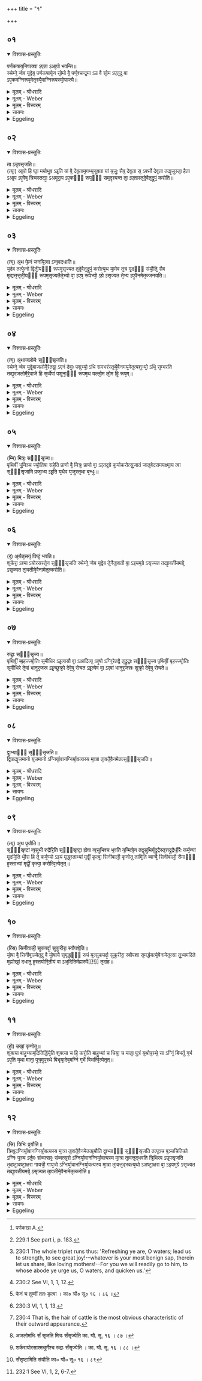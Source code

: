 +++
title = "१"

+++


## ०१


<details open><summary>विश्वास-प्रस्तुतिः</summary>

पर्णकषाय᳘निष्पक्वा ऽएता ऽआ᳘पो भवन्ति॥  
स्थेम्ने᳘ न्वेव य᳘द्वेव᳘ पर्णकषाये᳘ण सो᳘मो वै᳘ पर्ण᳘श्चन्द्र᳘मा ऽउ वै सो᳘म ऽएत᳘दु वा ऽए᳘कमग्निरूप᳘मेत᳘स्यै᳘वाग्निरूपस्यो᳘पाप्त्यै॥
</details>

<details><summary>मूलम् - श्रीधरादि</summary>

पर्णकषाय᳘निष्पक्वा ऽएता ऽआ᳘पो भवन्ति॥  
स्थेम्ने᳘ न्वेव य᳘द्वेव᳘ पर्णकषाये᳘ण सो᳘मो वै᳘ पर्ण᳘श्चन्द्र᳘मा ऽउ वै सो᳘म ऽएत᳘दु वा ऽए᳘कमग्निरूप᳘मेत᳘स्यै᳘वाग्निरूपस्यो᳘पाप्त्यै॥
</details>

<details><summary>मूलम् - Weber</summary>

पर्णकषाय᳘निष्पक्वा [^wbr_1] एता आ᳘पो भवन्ति॥  
स्थेम्नेॗ न्वेव य᳘द्वेव᳘ पर्णकषाये᳘ण सो᳘मो वै᳘ पर्ण᳘श्चन्द्र᳘मा उ वै सो᳘म एत᳘दु वा ए᳘कमग्निरूप᳘मेत᳘स्यैॗवाग्निरूपस्यो᳘पाप्त्यै॥  

[^wbr_1]: पर्णकखा A.
</details>

<details><summary>मूलम् - विस्वरम्</summary>

पर्णकषायनिष्पक्वा एता आपो भवन्ति । स्थेम्ने न्वेव । यद्वेव पर्णकषायेण । सोमो वै पर्णः । चन्द्रमा उ वै सोमः । एतदु वा ऽएकमग्निरूपम् । एतस्यैवाग्निरूपस्योपाप्त्यै ॥ १ ॥ 
</details>

<details><summary>सायणः</summary>

यस्य निःश्वसितं वेदा यो वेदेभ्यो ऽखिलं जगत् । 
निर्ममे तमहं वन्दे विद्यातीर्थमहेश्वरम् ॥ १ ॥ 

अत्र कात्यायनः- "आपो हि ष्ठेति पर्णकषायपक्वमुदकमासिञ्चति पिण्डे"- (का. श्रौ. सू. १६ । ८५) इति । पलाशपर्णक्वथितमुदकं मृत्पिण्डे सिञ्चेत् । तत्र जलानां पर्णक्वथितत्वं विधत्ते- **पर्णकषायनिष्पक्वा एता** इति । 'एताः' मृत्पिण्डे सिच्यमाना आपः 'पर्णकषायनिष्पक्वाः' पलाशपर्णक्वथिता भवेयुः । 'स्थेम्ने' स्थिरत्वायैव; केवलमृदोखादिकरणे विशरणं स्यात् । पर्णकषायेण पाकं प्रशंसति- **यद्वेव पर्णे**ति । सोमस्य पर्णत्वम्, सर्वौषध्यनुप्रवेशात् । सोमो नाम चन्द्रमाः । स हि 'एकम् अग्निरूपम्' । पूर्वं कुमारस्याग्नेरष्टौ रुद्रादिनामान्युक्तानि (श. प. ६ । १ । ३ । ११ । १२) तेषाञ्चाग्न्युदकौषध्यादीनि रूपाण्यप्युक्तानि । तत्र महादेवेति सप्तमनाम्नः चन्द्रमा रूपम्; "चन्द्रमास्तद्रूपमभवत्" (श. प. ६ । १ । ३ । १६ क.) इत्युक्तम् । तादृशस्याग्निरूपस्योपाप्त्यै पर्णकषायपक्वाः कुर्यादित्यर्थः ॥ १ ॥ 
</details>

<details><summary>Eggeling</summary>

1. That water (used for working the clay) has been boiled by means of resin of the palāśa tree (butea frondosa), just for the sake of firmness. And as to why (it is done) by palāśa resin;--the palāśa tree doubtless is Soma [^egg_459], and Soma is the moon, and that (moon) indeed is one of Agni's

[^egg_459]: 229:1 See part i, p. 183.

forms: it is for the obtainment of that form of Agni (that palāśa resin is used).
</details>


## ०२


<details open><summary>विश्वास-प्रस्तुतिः</summary>

ता ऽउ᳘पसृजति॥  
(त्या᳘) आ᳘पो हि ष्ठा᳘ मयोभु᳘व ऽइ᳘ति यां वै᳘ देव᳘तामृ᳘गभ्य᳘नूक्ता यां य᳘जुः᳘ सैव᳘ देव᳘ता स᳘ ऽर्क्सो देव᳘ता तद्य᳘जुस्ता᳘ हैता ऽआ᳘प ऽए᳘वैष᳘ त्रिचस्तद्या᳘ ऽअमूरा᳘प ऽए᳘कᳫँ᳭ रूप᳘ᳫँ᳘ सम᳘दृश्यन्त ता᳘ ऽएतास्त᳘दे᳘वैत᳘द्रूपं᳘ करोति॥
</details>

<details><summary>मूलम् - श्रीधरादि</summary>

ता ऽउ᳘पसृजति॥  
(त्या᳘) आ᳘पो हि ष्ठा᳘ मयोभु᳘व ऽइ᳘ति यां वै᳘ देव᳘तामृ᳘गभ्य᳘नूक्ता यां य᳘जुः᳘ सैव᳘ देव᳘ता स᳘ ऽर्क्सो देव᳘ता तद्य᳘जुस्ता᳘ हैता ऽआ᳘प ऽए᳘वैष᳘ त्रिचस्तद्या᳘ ऽअमूरा᳘प ऽए᳘कᳫँ᳭ रूप᳘ᳫँ᳘ सम᳘दृश्यन्त ता᳘ ऽएतास्त᳘दे᳘वैत᳘द्रूपं᳘ करोति॥
</details>

<details><summary>मूलम् - Weber</summary>

ता उ᳘पसृजति॥  
आ᳘पो हि ष्ठा᳘ मयोभुव इ᳘ति यां वै᳘ देव᳘तामृ᳘गभ्य᳘नूक्ता यां य᳘जुःॗ सैव᳘ देव᳘ता सॗ ऽर्क्सो देव᳘ता तद्य᳘जुस्ता᳘ हैता आ᳘प एॗवैष᳘ त्रिचस्तद्या᳘ अमूरा᳘प ए᳘कं रूप᳘ᳫं᳘ सम᳘दृश्यन्त ता᳘ एतास्त᳘देॗवैत᳘द्रूपं᳘ करोति॥
</details>

<details><summary>मूलम् - विस्वरम्</summary>

ता उपसृजति । **"आपो हि ष्ठा मयोभुवः"**- (वा० सं० ११ । ५०-५२) इति । यां वै देवता ऋगभ्यनूक्ता, यां यजुः, सैव देवता स ऽर्क् सो देवता तद्यजुः, ता हैता आप एवैष त्रिचः । तद् या अमूराप एकं रूपं समदृश्यन्त- ता एताः । तदेवैतद्रूपं करोति ॥ २ ॥ 
</details>

<details><summary>सायणः</summary>

उदकसेचनं समन्त्रं विधत्ते- **ता उपसृजत्यापो हि ष्ठे**ति । अब्देवत्यं तृचं गायत्रम् । तृचस्यायमर्थः- हे 'आपः !' आप्यते सर्वं कार्यं प्राणिनां याभिरित्यापः । आप्नोतेः करणे कर्त्तरि वा क्विप्, तत्सम्बोधनम् । 'मयोभुवः' "मय इति सुखनाम," सुखस्य भावयित्र्यः 'स्थ' । 'हि' यस्मात् ता एवम्भूता यूयं 'नः' अस्मान् 'ऊर्जे' अन्नाद्याय 'दधातन' स्थापयत । "सप्तनप्तनथनाश्च"- (पा. सू. ७ । १ । ४५) इति तस्य तनबादेशः । 'महे' महते 'रणाय' रमणीयाय 'चक्षसे' दर्शनाय, ज्ञानाय धत्तेति ॥ 

**यो व** इति । 'वः' युष्माकं 'यः' 'शिवतमः' अतिशयेन सुखकरः 'रसः', 'तस्य' रसस्य 'नः' अस्मान् 'इह' लोके 'भाजयत' भागिनः कुरुत । 'उशतीः' कामयमानाः 'मातरः इव' यथा मातरः पुत्रस्य हितं कामयन्ते, एवं यूयमिति ॥ 

**तस्मा अरमि**ति । 'वः' युष्मत्सम्बन्धिने 'तस्मै' रसाय 'अरं' शीघ्रम्, 'अलं' पर्याप्तं वा 'गमाम' । "क्रियार्थोपपदस्य"- (पा. सू. २ । ३ । १४) इति चतुर्थी ।  'यस्य' रसस्य 'क्षयाय' अस्मासु निवासार्थं हि स्वयं 'जिन्वथ' प्रीणयथ । “जिविः प्रीणनकर्मा" (धा. पा. भ्वा. प. ५९४) । येन रसेन अस्मान् तर्पयथ, तं गच्छेम । हे 'आपः !' 'नः' अस्मान् 'जनयथ' युष्मदीयभोक्तृत्वेनोत्पादयतेति तृचस्य सङ्गृहीतो ऽर्थः ॥ 

तिस्र ऋचः, तत्प्रतिपाद्यां देवतां च प्रशंसति- **यां वै देवतामि**ति । आपो हि ष्ठेत्यादिका 'ऋक्' 'यां देवताम्' 'अभ्यनूक्ता' अनुवदति, कर्त्तरि क्तप्रत्ययः । 'यां' देवतां 'यजुः' मन्त्रो ऽपि । यया ऋचा, येन यजुषा च, या देवता अन्यगुणाभिधानपुरस्सरं प्रतिपाद्यते, सैव प्रतिपाद्या देवता, सा च प्रतिपादिका ऋक्; यजुर्मन्त्रपदैरप्रतीयमाना देवता नोत्तमेत्यर्थः । अतः प्रतिपाद्यप्रतिपादकयोरभेदोपचारेण 'एताः' आपः 'एव' देवताः, 'एषः' “आपो हि ष्ठा"- इति 'त्रिचः' 'तत्' तस्माद् 'या' 'अमूः' अदःशब्दो विप्रकृष्टप्रदेशवचनः । पूर्वं काण्डादौ अग्निसृष्टेरनन्तरम् अश्वादि पृथिव्यन्तं सृष्टिमुक्त्वा (श. पं. ६ । १ । १ । ११), "सो ऽकामयताभ्यो ऽद्भ्यो ऽधीमां प्रजनयेयम्" इत्युपक्रम्य (श. प. ६ । १ । १ । १२ क.) "तदिदमेकमेव रूपं" (श. प. ६ । १ । १ । १२) कृतवान् भवति । एवमनुसन्धानार्थमुदकफेनमृत्सिकताशर्कराश्मादिसृष्टिरुक्तेति चयनादौ प्रतिपादितम् ॥ २ ॥ 
</details>

<details><summary>Eggeling</summary>

2. He pours it on (the clay), with (Vāj. S. XI, 50-52; R̥k S. X, 9, 1-3), 'Refreshing ye are, O waters [^egg_460]!' To whatever deity a R̥k-verse, and to whatever deity a Yajus formula applies, that R̥k-verse is that very deity, and that Yajus formula is that very deity: hence this triplet (XI, 50-52) is these waters, and they are those very waters which appeared as one form [^egg_461]: that form he now makes it.

[^egg_460]: 230:1 The whole triplet runs thus: 'Refreshing ye are, O waters; lead us to strength, to see great joy!--whatever is your most benign sap, therein let us share, like loving mothers!--For you we will readily go to him, to whose abode ye urge us, O waters, and quicken us.'

[^egg_461]: 230:2 See VI, 1, 1, 12.
</details>


## ०३


<details open><summary>विश्वास-प्रस्तुतिः</summary>

(त्य᳘) अ᳘थ फे᳘नं जनयि᳘त्वा ऽन्व᳘वदधाति॥  
य᳘देव तत्फे᳘नो द्विती᳘यᳫँ᳭ रूपम᳘सृज्यत त᳘दे᳘वैत᳘द्रूपं᳘ करोत्य᳘थ या᳘मेव त᳘त्र मृ᳘दᳫँ᳭ संयौ᳘ति᳘ सैव मृद्यत्त᳘त्तृती᳘यᳫँ᳭ रूपम᳘सृज्यतैते᳘भ्यो वा᳘ ऽएष᳘ रूपेभ्यो᳘ ऽग्रे ऽसृज्यत ते᳘भ्य ऽए᳘वैनमेत᳘ज्जनयति॥
</details>

<details><summary>मूलम् - श्रीधरादि</summary>

(त्य᳘) अ᳘थ फे᳘नं जनयि᳘त्वा ऽन्व᳘वदधाति॥  
य᳘देव तत्फे᳘नो द्विती᳘यᳫँ᳭ रूपम᳘सृज्यत त᳘दे᳘वैत᳘द्रूपं᳘ करोत्य᳘थ या᳘मेव त᳘त्र मृ᳘दᳫँ᳭ संयौ᳘ति᳘ सैव मृद्यत्त᳘त्तृती᳘यᳫँ᳭ रूपम᳘सृज्यतैते᳘भ्यो वा᳘ ऽएष᳘ रूपेभ्यो᳘ ऽग्रे ऽसृज्यत ते᳘भ्य ऽए᳘वैनमेत᳘ज्जनयति॥
</details>

<details><summary>मूलम् - Weber</summary>

अ᳘थ फे᳘नं जनयित्वान्व᳘वदधाति॥  
य᳘देव तत्फे᳘नो द्विती᳘यं रूपम᳘सृज्यत त᳘देॗवैत᳘द्रूपं᳘ करोत्य᳘थ या᳘मेव त᳘त्र मृ᳘दᳫं संयौ᳘तिॗ सैव मृद्यत्त᳘त्तती᳘यं रूपम᳘सृज्यतैते᳘भ्यो वा᳘ एष᳘ रूपेभ्यो᳘ ऽग्रे ऽसृज्यत ते᳘भ्य एॗवैनमेत᳘ज्जनयति॥
</details>

<details><summary>मूलम् - विस्वरम्</summary>

अथ फेनं जनयित्वा ऽन्ववदधाति । यदेव तत् फेनो द्वितीयं रूपमसृज्यत- तदेवैतद्रूपं करोति । अथ यामेव तत्र मृदं संयौति- सैव मृत् । यत्तत् तृतीयं रूपमसृज्यत- एतेभ्यो वा ऽएष रूपेभ्यो ऽग्रे ऽसृज्यत । तेभ्य एवैनमेतज्जनयति ॥ ३ ॥ 
</details>

<details><summary>सायणः</summary>

पिण्डे फेनासेचनं विधत्ते- **अथ फेनं जनयित्वे**ति [^१_१३८] । कषायोदकेषु हस्तचालनेन फेनमुत्पाद्य पिण्डे तूष्णीमासिञ्चेत् । **यदेव तत्फेन** इत्यादेरयमर्थः । पूर्वं "सो ऽकामयताभ्यो ऽद्भ्यो ऽधीमां प्रजनयेयम्"- इत्युपक्रम्य, "तदिदमेकमेव रूपं समदृश्यताप एव"- (श. प. ६ । १ । १ । १२ क.) इति उदकलक्षणं रूपमुक्त्वा "सो ऽकामयत भूय एव स्यादिति ०-० तेपानः फेनमसृजत"- (श. प. ६ । १ । २ । १३ क.) इति द्वितीयं फेनात्मकं रूपं सृष्ट्यात्मकम् । अत्र फेनस्य पिण्डे आसेचनेन पूर्वसृष्टफेनात्मकं द्वितीयं रूपमेव मृद्रूपे ऽग्नौ निहितवान् भवति ॥ 

अथ सिक्ते ऽग्नौ उदकेन मृदः सम्मिश्रणं विधत्ते- **अथ यामेव तत्र मृदमि**ति । तत्र 'यां मृदं' 'संयौति' जलेन सम्मिश्रयति 'सा मृत्' । एतदनन्तरं सृष्टं मृदात्मकं तृतीयं रूपम् । तत्र ह्येवमाम्नातम्- "अथ यो गर्भो ऽन्तरासीत् सो ऽग्निरसृज्यतेति" (श. प. ६ । १ । ११) । "स श्रान्तस्तेपानो मृदं शुष्कापमिति" (श. प. ६ । १ । १ । १३) । **तेभ्यो वा एष** इति । 'एषः' अग्निः 'तेभ्यः' उदकफेनमृदादिभ्यः पूर्वं सृष्टः । अतो जलफेनमृदां सम्मिश्रणेन अबादिरूपेभ्यः पूर्वं सृष्टाग्निमेव उत्पादितवान् भवति ॥ ३ ॥ 

[^१_१३८]: फेनं च तूष्णीं ततः कृत्वा । का० श्रौ० सू० १६ । ८६ ॥ 
</details>

<details><summary>Eggeling</summary>

3. He then produces foam and puts it thereto: the second form which was created (in the shape of) foam [^egg_462], that form he thus makes it. And the clay he now mixes is that very clay which was created as the third form. It was from these forms that he (Agni) was created at the beginning, and from them he now produces him.

[^egg_462]: 230:3 VI, 1, 1, 13.
</details>


## ०४


<details open><summary>विश्वास-प्रस्तुतिः</summary>

(त्य᳘) अ᳘थाजलोमैः स᳘ᳫँ᳘सृजति॥  
स्थेम्ने᳘ न्वेव य᳘द्वे᳘वाजलोमै᳘रेतद्वा᳘ ऽएनं देवाः᳘ पशुभ्यो᳘ ऽधि समभरंस्त᳘थै᳘वैनमय᳘मेत᳘त्पशुभ्यो᳘ ऽधि᳘ स᳘म्भरति तद्य᳘दजलोमै᳘रे᳘वाजे हि स᳘र्व्वेषां पशूना᳘ᳫँ᳘ रूपम᳘थ यल्लो᳘म लो᳘म हि᳘ रूप᳘म्॥
</details>

<details><summary>मूलम् - श्रीधरादि</summary>

(त्य᳘) अ᳘थाजलोमैः स᳘ᳫँ᳘सृजति॥  
स्थेम्ने᳘ न्वेव य᳘द्वे᳘वाजलोमै᳘रेतद्वा᳘ ऽएनं देवाः᳘ पशुभ्यो᳘ ऽधि समभरंस्त᳘थै᳘वैनमय᳘मेत᳘त्पशुभ्यो᳘ ऽधि᳘ स᳘म्भरति तद्य᳘दजलोमै᳘रे᳘वाजे हि स᳘र्व्वेषां पशूना᳘ᳫँ᳘ रूपम᳘थ यल्लो᳘म लो᳘म हि᳘ रूप᳘म्॥
</details>

<details><summary>मूलम् - Weber</summary>

अ᳘थाजलोमैः स᳘ᳫं᳘सृजति॥  
स्थेम्नेॗ न्वेव य᳘द्वेॗवाजलोमै᳘रेतद्वा᳘ एनं देवाः᳘ पशुभ्यो᳘ ऽधि समभरंस्त᳘थैॗवैनमय᳘मेत᳘त्पशुभ्यो᳘ ऽधि स᳘म्भरति तद्य᳘दजलोमै᳘रेॗवाजे हि स᳘र्वेषाम् पशूनां᳘ रूपम᳘थ यल्लो᳘म लो᳘म हि᳘ रूप᳘म्॥
</details>

<details><summary>मूलम् - विस्वरम्</summary>

अथाजलोमैः संसृजति । स्थेम्ने न्वेव । यद्वेवाजलोमैः । एतद्वा ऽएनं देवाः पशुभ्यो ऽधि समभरन् । तथैवैनमयमेतत्पशुभ्यो ऽधि सम्भरति । तद्यदजलोमैरेव । अजे हि सर्वेषां पशूनां रूपम् । अथ यल्लोम । लोम हि रूपम् ॥ ४ ॥ 
</details>

<details><summary>सायणः</summary>

अथ तत्राजलोममिश्रणं विधत्ते- **अथाजलोमैः संसृजती**ति । 'स्थेम्ने' स्थिरत्वाय । अजलोमं प्रशंसति- **यद्वेवाजलोमैरि**ति । यथा पूर्वं 'देवाः' 'एनम्' अष्टरूपात्मना गूढमग्निं पुरुषादिपञ्चपशुभ्यः सकाशात् सम्भृतवन्तः, तथा 'अयं' यष्टा पिण्डे ऽजलोमसंसर्गेण पशुभ्य एव सम्भृतवान् भवति । यद्येवं तर्हि केवलाजलोमसंसर्गेण सर्वेभ्यः पुरुषादिभ्यः अग्नेः सम्पादनमित्याशङ्क्य अजपशौ सर्वं पशुरूपमुपपादयति- **अजे हि सर्वेषामि**ति । तथा पुरस्तात् वायव्यैकपशुप्रस्तावे समाम्नातम्- "यद्वेवैतं पशुमालभत एतस्मिन् ह पशौ सर्वेषां पशूनां रूपम्, यत् तूपरो लप्सुदी तत् पुरुषस्य रूपम्"- (श. प. ६ । २ । १ । १५ कं.) इत्यादिना । प्रकारान्तरेण अजे सर्वपशुरूपमाह- अथ यल्लोमेति । लोमानि सर्वेषु पशुषु सन्ति; लोमलक्षणं रूपं सर्वसाधारणमित्यर्थः ॥ ४ ॥ 
</details>

<details><summary>Eggeling</summary>

4. He then mixes it with the goat's hair, just for the sake of firmness. And as to why with goat's hair,--the gods then collected him (Agni) from out of the cattle, and in like manner does this one now collect him from out of the cattle. And as to why with goat's hair, it is because in the he-goat (is contained) the form of all cattle; and as to its being hair, form is hair [^egg_463].

[^egg_463]: 230:4 That is, the hair of cattle is the most obvious characteristic of their outward appearance.
</details>


## ०५


<details open><summary>विश्वास-प्रस्तुतिः</summary>

(म्मि) मित्रः᳘ सᳫँ᳭सृ᳘ज्य॥  
पृथिवीं भू᳘मिञ्च ज्यो᳘तिषा सहे᳘ति प्राणो वै᳘ मित्रः᳘ प्राणो वा᳘ ऽएतद᳘ग्रे क᳘र्माकरोत्सु᳘जातं जात᳘वेदसमयक्ष्मा᳘य त्वा स᳘ᳫँ᳘सृजामि प्रजा᳘भ्य ऽइ᳘ति य᳘थैव य᳘जुस्त᳘था ब᳘न्धुः॥
</details>

<details><summary>मूलम् - श्रीधरादि</summary>

(म्मि) मित्रः᳘ सᳫँ᳭सृ᳘ज्य॥  
पृथिवीं भू᳘मिञ्च ज्यो᳘तिषा सहे᳘ति प्राणो वै᳘ मित्रः᳘ प्राणो वा᳘ ऽएतद᳘ग्रे क᳘र्माकरोत्सु᳘जातं जात᳘वेदसमयक्ष्मा᳘य त्वा स᳘ᳫँ᳘सृजामि प्रजा᳘भ्य ऽइ᳘ति य᳘थैव य᳘जुस्त᳘था ब᳘न्धुः॥
</details>

<details><summary>मूलम् - Weber</summary>

मित्रः᳘ संसृ᳘ज्य॥  
पृथिवीम् भू᳘मिं च ज्यो᳘तिषा सहे᳘ति प्राणो वै᳘ मित्रः᳘ प्राणो वा᳘ एतद᳘ग्रे क᳘र्माकरोत्सु᳘जातं जात᳘वेदसमयक्ष्मा᳘य त्वा स᳘ᳫं᳘सृजामि प्रजा᳘भ्य इ᳘ति य᳘थैव य᳘जुस्त᳘था ब᳘न्धुः॥
</details>

<details><summary>मूलम् - विस्वरम्</summary>

**"मित्रः संसृज्य पृथिवीं भूमिञ्च ज्योतिषा सह"**- इति । प्राणो वै मित्रः । प्राणो वा ऽएतदग्रे कर्माकरोत् । **"सुजातं जातवेदसमयक्ष्माय त्वा संसृजामि प्रजाभ्यः"**- (वा० सं० ११ । ५३) इति । यथैव यजुस्तथा बन्धुः ॥ ५ ॥ 
</details>

<details><summary>सायणः</summary>

लोमसम्मिश्रणं विधत्ते- **मित्रः संसृज्ये**ति [^१_१३९] । 'मित्रः' प्राणः आदित्यो वा 'पृथिवीं भूमिं च' लोकत्रयस्यापि पृथिवीशब्दवाच्यत्वम् भूमिशब्दवाच्यत्वं च दृश्यते- "तिस्रो भूमीर्धारयन् त्रीरुत द्यून्"- (ऋ. सं. २ । २७ । ८) इति । 'तिस्रः भूमीः' तिस्रः पृथिवीः अत्रैतयोरुभयोर्दर्शनात् चकारशब्देनापि त्रीन् लोकानित्यर्थः सिद्धः । 'ज्योतिषा' तेजसा । अत्र ज्योतिःशब्दो ऽजलोमवचनः । अजस्याग्नेयत्वादजलोमभिः 'सह' 'सुजातं जातवेदसम्' सद्रूपमग्निं 'त्वा' त्वाम् 'प्रजाभ्यः' 'अयक्ष्माय' रोगरूपपापापनुत्तये 'संसृजामि' सम्मिश्रं करोमि, अहमध्वर्युरिति ॥ ५ ॥ 

[^१_१३९]: अजलोमभिः सँ सृजति मित्रः सँसृज्येति का. श्रौ. सू. १६ । ८७ । 
</details>

<details><summary>Eggeling</summary>

5. [Vāj. S. XI, 53] 'Mitra having mixed the earth and ground with light,'--Mitra doubtless

is the breath, and the breath first did this sacred work;--'I mix (fashion) thee, the well-born knower of beings, for health to creatures,'--as the text, so its meaning.
</details>


## ०६


<details open><summary>विश्वास-प्रस्तुतिः</summary>

(र᳘) अ᳘थैत᳘त्त्रयं᳘ पिष्टं᳘ भवति॥  
श᳘र्करा᳘ ऽश्मा ऽयोरसस्ते᳘न स᳘ᳫँ᳘सृजति स्थेम्ने᳘ न्वेव य᳘द्वेव ते᳘नैता᳘वती वा᳘ ऽइयम᳘ग्रे ऽसृज्यत तद्या᳘वतीयमग्रे᳘ ऽसृज्यत ता᳘वतीमे᳘वैनामेत᳘त्करोति॥
</details>

<details><summary>मूलम् - श्रीधरादि</summary>

(र᳘) अ᳘थैत᳘त्त्रयं᳘ पिष्टं᳘ भवति॥  
श᳘र्करा᳘ ऽश्मा ऽयोरसस्ते᳘न स᳘ᳫँ᳘सृजति स्थेम्ने᳘ न्वेव य᳘द्वेव ते᳘नैता᳘वती वा᳘ ऽइयम᳘ग्रे ऽसृज्यत तद्या᳘वतीयमग्रे᳘ ऽसृज्यत ता᳘वतीमे᳘वैनामेत᳘त्करोति॥
</details>

<details><summary>मूलम् - Weber</summary>

अ᳘थैत᳘त्त्रय᳘म् पिष्ट᳘म् भवति॥  
श᳘र्करा᳘श्मायोरसस्ते᳘न स᳘ᳫं᳘सृजति स्थेम्नेॗ न्वेव य᳘द्वेव ते᳘नैता᳘वती वा᳘ इयम᳘ग्रे ऽसृज्यत तद्या᳘वतीयमग्रे᳘ ऽसृज्यत ता᳘वतीमेॗवैनामेत᳘त्करोति॥
</details>

<details><summary>मूलम् - विस्वरम्</summary>

अथैतत्त्रयं पिष्टं भवति- शर्करा ऽश्मा ऽयोरसः । तेन संसृजति । स्थेम्ने न्वेव । यद्वेव तेन । एतावती वा ऽयमग्रे ऽसृज्यत । तद्यावतीयमग्रे ऽसृज्यत- तावतीमेवैनामेतत् करोति ॥ ६ ॥ 
</details>

<details><summary>सायणः</summary>

अथ शर्कराश्मायोरसचूर्णैः संसर्गं विधत्ते- **अथैतत् त्रयं पिष्टमि**ति [^१_१४०] । 'एतद्' वक्ष्यमाणं शर्करादित्रय चूर्णितं भवेत् । "पिष्ट सञ्चूर्णने"- (धा. पा. रु. प. १५) इत्यस्य निष्ठा । पूर्वं शर्करादीनि त्रीणि रूपाणि सृष्टानि “शर्करामश्मानमयो हिरण्यमोषधिवनस्पत्यसृजत"- इति हि प्रागाम्नातम् (श. प. ६ । १ । १ । १३) । अधुना तेन त्रयेण संसर्गे तैरेव त्रिभी रूपैर्मृदं रूपवतीं कृतवान् भवति ॥ ६ ॥

[^१_१४०]: शर्करायोरसाश्मचूर्णैश्च रुद्राः सँसृज्येति । का. श्रौ. सू. १६ । ८८ । 
</details>

<details><summary>Eggeling</summary>

6. Then there are these three kinds of powder (dust)--(sand of) gravel, stone, and iron-rust--therewith he mixes (the clay), just for firmness. And as to why (it is mixed) therewith, it is because thereof this (earth) consisted when it was created in the beginning: thus whatlike this (earth) was created in the beginning, such he now makes it (the earth, or fire-pan).
</details>


## ०७


<details open><summary>विश्वास-प्रस्तुतिः</summary>

रुद्राः᳘ सᳫँ᳭सृ᳘ज्य॥  
पृथिवीं᳘ ब्बृहज्ज्यो᳘तिः स᳘मीधिर ऽइ᳘त्यसौ वा᳘ ऽआदित्य᳘ ऽए᳘षो ऽग्नि᳘रेतद्वै त᳘द्रुद्राः᳘ सᳫँ᳭सृ᳘ज्य पृथिवीं᳘ बृहज्ज्यो᳘तिः स᳘मीधिरे ते᳘षां भानुर᳘जस्र ऽइ᳘च्छुक्रो᳘ देवे᳘षु रोचत ऽइ᳘त्येष वा᳘ ऽएषां भानुर᳘जस्रः शुक्रो᳘ देवे᳘षु रोचते॥
</details>

<details><summary>मूलम् - श्रीधरादि</summary>

रुद्राः᳘ सᳫँ᳭सृ᳘ज्य॥  
पृथिवीं᳘ ब्बृहज्ज्यो᳘तिः स᳘मीधिर ऽइ᳘त्यसौ वा᳘ ऽआदित्य᳘ ऽए᳘षो ऽग्नि᳘रेतद्वै त᳘द्रुद्राः᳘ सᳫँ᳭सृ᳘ज्य पृथिवीं᳘ बृहज्ज्यो᳘तिः स᳘मीधिरे ते᳘षां भानुर᳘जस्र ऽइ᳘च्छुक्रो᳘ देवे᳘षु रोचत ऽइ᳘त्येष वा᳘ ऽएषां भानुर᳘जस्रः शुक्रो᳘ देवे᳘षु रोचते॥
</details>

<details><summary>मूलम् - Weber</summary>

रुद्राः᳘ संसृ᳘ज्य॥  
पृथिवी᳘म् बृहज्ज्यो᳘तिः स᳘मीधिर इ᳘त्यसौ वा᳘ आदित्य᳘ एॗषो ऽग्नि᳘रेतद्वै त᳘द्रुद्राः᳘ संसृ᳘ज्य पृथिवी᳘म् बृहज्ज्यो᳘तिः स᳘मीधिरे ते᳘षाम् भानुर᳘जस्र इ᳘छुक्रो᳘ देवे᳘षु रोचत इ᳘त्येष वा᳘ एषाम् भानुर᳘जस्रः शुक्रो᳘ देवे᳘षु रोचते॥
</details>

<details><summary>मूलम् - विस्वरम्</summary>

**"रुद्राः संसृज्य पृथिवीं बृहज्ज्योतिः समीधिरे"**- इति । असौ वा ऽआदित्यः, एषो ऽग्निः । एतद्वै तद्रुद्राः संसृज्य पृथिवीं बृहज्ज्योतिः समीधिरे । **"तेषां भानुरजस्र इच्छुक्रो देवेषु रोचते"**- (वा. सं. ११ । ५४) इति । एष वा ऽएषां भानुरजस्रः शुक्रो देवेषु रोचते ॥ ७ ॥ 
</details>

<details><summary>सायणः</summary>

मन्त्रं विधत्ते- **रुद्राः संसृज्ये**ति । 'रुद्राः' 'पृथिवीं' पार्थिवं 'बृहज्ज्योतिः' अग्निलक्षणं पार्थिवं पिण्डं शर्कराश्मायोरसैः 'संसृज्य' 'समीधिरे' उखायां दीपितवन्तः । रुद्राः उखायामग्निं संवत्सरं धारितवन्तः । तेषां फलमाह- **तेषामि**ति । 'तेषां' रुद्राणाम् 'भानुः' दीप्तिः 'अजस्र इत्' अनुपक्षीणैव 'देवेषु' मध्ये 'शुक्रः' शुक्रवर्णो 'रोचते' दीप्यते ॥ ७ ॥ 
</details>

<details><summary>Eggeling</summary>

7. [Vāj. S. XI, 54] 'The Rudras, having mixed the earth, kindled the great light;'--for this Agni is yonder sun: thus it is that great light which the Rudras, having mixed the earth, did kindle;--'yea, never-failing and brilliant, their light shineth among the gods;'--for that never-failing and brilliant light of theirs does indeed shine among the gods.
</details>


## ०८


<details open><summary>विश्वास-प्रस्तुतिः</summary>

द्वा᳘भ्याᳫँ᳭ स᳘ᳫँ᳘सृजति॥  
द्विपाद्य᳘जमानो य᳘जमानो ऽग्निर्या᳘वानग्निर्या᳘वत्यस्य मा᳘त्रा ता᳘वतै᳘वैनमेतत्स᳘ᳫँ᳘सृजति॥
</details>

<details><summary>मूलम् - श्रीधरादि</summary>

द्वा᳘भ्याᳫँ᳭ स᳘ᳫँ᳘सृजति॥  
द्विपाद्य᳘जमानो य᳘जमानो ऽग्निर्या᳘वानग्निर्या᳘वत्यस्य मा᳘त्रा ता᳘वतै᳘वैनमेतत्स᳘ᳫँ᳘सृजति॥
</details>

<details><summary>मूलम् - Weber</summary>

द्वा᳘भ्याᳫं स᳘ᳫं᳘सृजति॥  
द्विपाद्य᳘जमानो य᳘जमानो ऽग्निर्या᳘वानग्निर्या᳘वत्यस्य मा᳘त्रा ता᳘वतैॗवैनमेतत्स᳘ᳫं᳘सृजति॥
</details>

<details><summary>मूलम् - विस्वरम्</summary>

द्वाभ्यां संसृजति । द्विपाद्यजमानः । यजमानो ऽग्निः । यावानग्निर्यावत्यस्य मात्रा- तावतैवैनमेतत्संसृजति ॥ ८ ॥ 
</details>

<details><summary>सायणः</summary>

**द्वाभ्यां सँसृजती**ति । पूर्वमजलोमैः संसर्गे एको मन्त्रः, शर्करादिसंसर्गे द्वितीयः, तावुभौ मिलित्वा प्रशंसति- **द्विपाद्यजमान** इति ॥ ८ ॥ 
</details>

<details><summary>Eggeling</summary>

8. With two (verses) he mixes (the clay),--two-footed is the Sacrificer, and the Sacrificer is Agni as great as Agni is, as great as is his measure, so great he thus mixes (fashions) him.
</details>


## ०९


<details open><summary>विश्वास-प्रस्तुतिः</summary>

(त्य᳘) अ᳘थ प्र᳘यौति॥  
स᳘ᳫँ᳘सृष्टां व्व᳘सुभी रुद्रैरि᳘ति स᳘ᳫँ᳘सृष्टा᳘ ह्येषा व्व᳘सुभिश्च भ᳘वति य᳘न्मित्रे᳘ण तद्व᳘सुभिर्य᳘द्रुद्रैस्त᳘त्तद्रुद्रैर्धी᳘रैः कर्म᳘ण्यां मृ᳘दमि᳘ति धी᳘रा हि ते᳘ कर्म᳘ण्यो ऽइयं मृद्ध᳘स्ताभ्यां मृद्वीं᳘ कृत्वा᳘ सिनीवाली᳘ कृणोतु तामि᳘ति व्वाग्वै᳘ सिनीवाली᳘ सैमाᳫँ᳭ ह᳘स्ताभ्यां मृद्वीं᳘ कृत्वा᳘ करोत्वि᳘त्येत᳘त्॥
</details>

<details><summary>मूलम् - श्रीधरादि</summary>

(त्य᳘) अ᳘थ प्र᳘यौति॥  
स᳘ᳫँ᳘सृष्टां व्व᳘सुभी रुद्रैरि᳘ति स᳘ᳫँ᳘सृष्टा᳘ ह्येषा व्व᳘सुभिश्च भ᳘वति य᳘न्मित्रे᳘ण तद्व᳘सुभिर्य᳘द्रुद्रैस्त᳘त्तद्रुद्रैर्धी᳘रैः कर्म᳘ण्यां मृ᳘दमि᳘ति धी᳘रा हि ते᳘ कर्म᳘ण्यो ऽइयं मृद्ध᳘स्ताभ्यां मृद्वीं᳘ कृत्वा᳘ सिनीवाली᳘ कृणोतु तामि᳘ति व्वाग्वै᳘ सिनीवाली᳘ सैमाᳫँ᳭ ह᳘स्ताभ्यां मृद्वीं᳘ कृत्वा᳘ करोत्वि᳘त्येत᳘त्॥
</details>

<details><summary>मूलम् - Weber</summary>

अ᳘थ प्र᳘यौति॥  
स᳘ᳫं᳘सृष्टां व᳘सुभि रुद्रैरि᳘ति स᳘ᳫं᳘सृष्टाॗ ह्येषा व᳘सुभिश्च भ᳘वति य᳘न्मित्रे᳘ण तद्व᳘सुभिर्य᳘द्रुद्रैस्त᳘द्रुद्रैर्धी᳘रैः कर्मॗण्याम् मृ᳘दमि᳘ति धी᳘रा हि ते᳘ कर्मॗण्यो इयम् मृद्ध᳘स्ताभ्याम् मृद्वीं᳘ कृत्वा᳘ सिनीवाली᳘ कृणोतु तामि᳘ति वाग्वै᳘ सिनीवालीॗ सैनाᳫं ह᳘स्ताभ्याम् मृद्वीं᳘ कृत्वा᳘ करोत्वि᳘त्येत᳘त्॥
</details>

<details><summary>मूलम् - विस्वरम्</summary>

अथ प्रयौति- **"संसृष्टां वसुभी रुद्रैः"**- इति । संसृष्टा ह्येषा वसुभिश्च रुद्रैश्च भवति । यन्मित्रेण- तद्वसुभिः । यद्रुद्रैः- तत्तद्रुद्रैः । **“धीरैः कर्मण्यां मृदम्"**- इति । धीरा हि ते । कर्मण्या- उ इयं मृत् । **"हस्ताभ्यां मुद्वीं कृत्वा सिनीवाली कृणोतु ताम्"**- (वा. सं. ११ । ५५) इति । वाग्वै सिनीवाली । सैनां हस्ताभ्यां मृद्वीं कृत्वा करोत्वित्येतत् ॥ ९ ॥ 
</details>

<details><summary>सायणः</summary>

अथ मृदः सम्मिश्रणं समन्त्रं विधत्ते- **अथ प्रयौती**ति [^१_१४१] । तिसृभिर्ऋग्भिः । मृदं प्रकर्षेण 'यौति' पिण्डे सम्मिश्रयेत् । 'धीरैः' धारयद्भिः, 'वसुभिः' देवैः 'रुद्रैः' च 'संसृष्टाम्' । वसुपदेनात्राजलोमसंसर्गमन्त्रो "मित्रः संसृज्य"- इति विवक्षितः । रुद्रपदेन शर्करादिसंसर्गमन्त्रो "रुद्राः संसृज्य"- इति विवक्षितः ।  तन्मन्त्रद्वयप्रतिपाद्यैः वसुभिः रुद्रैश्च संयोजितां कर्मण्यां कर्मणे सम्पादितां 'मृदं' मृत्तिकां 'सिनीवाली' दृष्टेन्दुः, तदभिमानिदेवता 'हस्ताभ्यां' 'मुद्वीं' मृदुरूपां 'कृत्वा,' 'तां' कर्मार्हां 'कृणोतु' करोतु ॥ वसुरुद्रपदाभ्यां "मित्रः संसृज्य," "रुद्राः संसृज्य"- इति मन्त्रौ विवक्षितावित्याह- **यन्मित्रेण तद्वसुभिर्यद्रुद्रैरि**ति ॥ ९ ॥ 

[^१_१४१]: सँसृष्टामिति संयौति का० श्रौ० सू० १६ । ८९ 
</details>

<details><summary>Eggeling</summary>

9. He then kneads it, with(Vāj. S. XI, 55), 'Mixed by the Vasus, the Rudras,'--for this (clay) has indeed been mixed both by the Vasus and the Rudras: by the Vasus, because by Mitra and by the Rudras, because by the Rudras;--'by the wise, the clay suitable for the work;'--for wise those (gods) are, and suitable for the (sacred) work is this clay;--'making it soft with her hands, may Sinīvalī fashion it!'--Sinīvalī doubtless is speech: thus, 'May she, having made it soft with her hands, fashion it!'
</details>


## १०


<details open><summary>विश्वास-प्रस्तुतिः</summary>

(त्सि) सिनीवाली᳘ सुकपर्द्दा᳘ सुकुरीरा᳘ स्वौपशे᳘ति॥  
यो᳘षा वै᳘ सिनीवा᳘ल्येत᳘दु वै यो᳘षायै स᳘मृद्धᳫँ᳭ रूपं य᳘त्सुकपर्द्दा᳘ सुकुरीरा᳘ स्वौपशा स᳘मर्द्धयत्ये᳘वैनामेत᳘त्सा तु᳘भ्यमदिते म᳘ह्योखां᳘ दधातु ह᳘स्तयोरि᳘तीयं वा ऽअ᳘दितिर्मह्यस्यै[[!!]] त᳘दाह॥
</details>

<details><summary>मूलम् - श्रीधरादि</summary>

(त्सि) सिनीवाली᳘ सुकपर्द्दा᳘ सुकुरीरा᳘ स्वौपशे᳘ति॥  
यो᳘षा वै᳘ सिनीवा᳘ल्येत᳘दु वै यो᳘षायै स᳘मृद्धᳫँ᳭ रूपं य᳘त्सुकपर्द्दा᳘ सुकुरीरा᳘ स्वौपशा स᳘मर्द्धयत्ये᳘वैनामेत᳘त्सा तु᳘भ्यमदिते म᳘ह्योखां᳘ दधातु ह᳘स्तयोरि᳘तीयं वा ऽअ᳘दितिर्मह्यस्यै[[!!]] त᳘दाह॥
</details>

<details><summary>मूलम् - Weber</summary>

सिनीवाली᳘ सुकपर्दा᳘ सुकुरीरा᳘ स्वौपशे᳘ति॥  
यो᳘षा वै᳘ सिनीवाॗल्येत᳘दु वै यो᳘षायै स᳘मृद्धं रूपं य᳘त्सुकपर्दा᳘ सुकुरीरा᳘ स्वौपशा स᳘मर्धयत्येॗवैनामेत᳘त्सा तु᳘भ्यमदिते मॗह्योखां᳘ दधातु ह᳘स्तयोरि᳘तीयं वा अ᳘दितिर्मह्य᳘स्यै त᳘दाह॥
</details>

<details><summary>मूलम् - विस्वरम्</summary>

**"सिनीवाली सुकपर्द्दा सुकुरीरा स्वौपशा"**- इति । योषा वै सिनीवाली । एतदु वै योषायै समृद्धं रूपम्- यत्सुकपर्दा सुकुरीरा स्वौपशा । समर्द्धयत्येवैनामेतत् । **"सा तुभ्यमदिते मह्योखां दधातु हस्तयो"**- (वा. सं. ११ । ५६) इति । इयं वा ऽअदितिर्मही । अस्यै तदाह ॥ १० ॥ 
</details>

<details><summary>सायणः</summary>

**सिनीवाली**ति । एष द्वितीयो मन्त्रः । तस्यायमर्थः- सिनीवाल्या योषात्वात् तदुचिता धर्मा उच्यन्ते- **सुकपर्देत्यादि** । 'सुकपर्दा' कपर्दः केशसंयमनवेणि; साधुवेणियुक्ता । 'सुकुरीरा' कुरीरो मुकुटः, तद्वती । "स्वौपशा" औपशो नाम जघनभागः, सुजघना । यद्वा, उपशेते शयनं करोति यैरवयवविशेषैः ते सर्वे ऽप्युपशाः, तेषां समूहः औपशः, शोभनः शयनविदग्धो विलासचतुरः औपशो ऽवयवसमूहः यस्याः सा स्वौपशा । या एवंविधा सिनीवाली सा । हे 'अदिते !' हे 'महि !' महीरूपे ! 'तुभ्यं' 'हस्तयोः' 'उखां' 'दधातु' स्थापयतु । "योषा वै सिनीवाली"- इत्यादिना योषात्वसमर्थनम् ॥ १० ॥ 
</details>

<details><summary>Eggeling</summary>

10. [Vāj. S. XI, 56] 'Sinīvalī, the fair-knotted, fair-braided, fair-locked,'--for Sinīvalī is a woman, and that is indeed the perfect form of woman, to wit, the fair-knotted, fair-braided, fair-locked: he thus makes her perfect;--'may she place the fire-pan into thy hands, O great Aditi!'--the great Aditi doubtless is this earth: it is to this earth that he says this.
</details>


## ११


<details open><summary>विश्वास-प्रस्तुतिः</summary>

(हो᳘) उखां᳘ कृणोतु॥  
श᳘क्त्या बाहु᳘भ्याम᳘दितिर्द्धिये᳘ति श᳘क्त्या च हि᳘ करो᳘ति बाहु᳘भ्यां च धिया᳘ च माता᳘ पुत्रं य᳘थोप᳘स्थे᳘ सा ऽग्निं᳘ बिभर्तु ग᳘र्भ ऽए᳘ति य᳘था माता᳘ पुत्र᳘मुप᳘स्थे बिभृया᳘देव᳘मग्निं ग᳘र्भे बिभर्त्वि᳘त्येत᳘त्॥
</details>

<details><summary>मूलम् - श्रीधरादि</summary>

(हो᳘) उखां᳘ कृणोतु॥  
श᳘क्त्या बाहु᳘भ्याम᳘दितिर्द्धिये᳘ति श᳘क्त्या च हि᳘ करो᳘ति बाहु᳘भ्यां च धिया᳘ च माता᳘ पुत्रं य᳘थोप᳘स्थे᳘ सा ऽग्निं᳘ बिभर्तु ग᳘र्भ ऽए᳘ति य᳘था माता᳘ पुत्र᳘मुप᳘स्थे बिभृया᳘देव᳘मग्निं ग᳘र्भे बिभर्त्वि᳘त्येत᳘त्॥
</details>

<details><summary>मूलम् - Weber</summary>

उखां᳘ कृणोतु॥  
श᳘क्त्या बाहु᳘भ्याम᳘दितिर्धिये᳘ति श᳘क्त्या च हि᳘ करो᳘ति बाहु᳘भ्यां च धिया᳘ च माता᳘ पुत्रं य᳘थोप᳘स्थेॗ साग्नि᳘म् बिभर्तु ग᳘र्भ ए᳘ति य᳘था माता᳘ पुत्र᳘मुप᳘स्थे बिभृया᳘देव᳘मग्निं ग᳘र्भे बिभर्त्वि᳘त्येत᳘त्॥
</details>

<details><summary>मूलम् - विस्वरम्</summary>

**"उखां कृणोतु शक्त्या बाहुभ्यामदितिर्द्धिया"**- इति । शक्त्या च हि करोति बाहुभ्यां च धिया च । **"माता पुत्रं यथोपस्थे सा ऽग्निं बिभर्तु गर्भ आ"**- (वा. सं. ११ । ५७) इति । यथा माता पुत्रमुपस्थे बिभृयाद्- एवमग्निं गर्भे बिभर्त्वित्येतत् ॥ ११ ॥ 
</details>

<details><summary>सायणः</summary>

**उखां कृणोत्वि**ति । अयं तृतीयो मन्त्रः । तस्यायमर्थः,- 'अदितिः' अखण्डनीया, एतन्नामधेयदेवता 'बाहुभ्यां' 'शक्त्या' सामर्थ्येन 'धिया' बुद्ध्या च 'उखां' 'कृणोतु' करोतु । 'यथा माता पुत्रम्' 'उपस्थे' स्वोत्सङ्गे 'बिभर्त्ति,' एवं सा अदितिः 'गर्भे' उखाभ्यन्तरे 'अग्निम्' 'आबिभर्त्तु' सर्वतो धारयतु 'इति' ॥ ११ ॥ 
</details>

<details><summary>Eggeling</summary>

11. [Vāj. S. XI, 57] 'Let Aditi fashion the fire-pan, by her skill, her arms, her wisdom!'--for by her skill, by her arms, and by her wisdom she does indeed fashion it;--'may she bear Agni in her womb, even as a mother (bears) her son in her lap!'--that is, 'as a mother would bear her son in her lap, so may she (Aditi) bear Agni in her womb!'
</details>


## १२


<details open><summary>विश्वास-प्रस्तुतिः</summary>

(त्त्रि) त्रिभिः प्र᳘यौति॥  
त्रिव्वृ᳘दग्निर्या᳘वानग्निर्या᳘वत्यस्य मा᳘त्रा ता᳘वतै᳘वैनमेतत्प्र᳘यौति द्वा᳘भ्याᳫँ᳭ स᳘ᳫँ᳘सृजति तत्प᳘ञ्च प᳘ञ्चचितिको ऽग्निः प᳘ञ्च ऽर्त᳘वः संव्वत्सरः᳘ संव्वत्स᳘रो ऽग्निर्या᳘वानग्निर्या᳘वत्यस्य मा᳘त्रा ता᳘वत्त᳘द्भवति त्रि᳘भिरप ऽउ᳘पसृजति त᳘दष्टा᳘वष्टा᳘क्षरा गायत्री᳘ गाय᳘त्रो ऽग्निर्या᳘वानग्निर्या᳘वत्यस्य मा᳘त्रा ता᳘वत्त᳘द्भवत्य᳘थो ऽअष्टा᳘क्षरा वा᳘ ऽइयम᳘ग्रे ऽसृज्यत तद्या᳘वतीयमग्रे᳘ ऽसृज्यत ता᳘वतीमे᳘वैनामेत᳘त्करोति॥
</details>

<details><summary>मूलम् - श्रीधरादि</summary>

(त्त्रि) त्रिभिः प्र᳘यौति॥  
त्रिव्वृ᳘दग्निर्या᳘वानग्निर्या᳘वत्यस्य मा᳘त्रा ता᳘वतै᳘वैनमेतत्प्र᳘यौति द्वा᳘भ्याᳫँ᳭ स᳘ᳫँ᳘सृजति तत्प᳘ञ्च प᳘ञ्चचितिको ऽग्निः प᳘ञ्च ऽर्त᳘वः संव्वत्सरः᳘ संव्वत्स᳘रो ऽग्निर्या᳘वानग्निर्या᳘वत्यस्य मा᳘त्रा ता᳘वत्त᳘द्भवति त्रि᳘भिरप ऽउ᳘पसृजति त᳘दष्टा᳘वष्टा᳘क्षरा गायत्री᳘ गाय᳘त्रो ऽग्निर्या᳘वानग्निर्या᳘वत्यस्य मा᳘त्रा ता᳘वत्त᳘द्भवत्य᳘थो ऽअष्टा᳘क्षरा वा᳘ ऽइयम᳘ग्रे ऽसृज्यत तद्या᳘वतीयमग्रे᳘ ऽसृज्यत ता᳘वतीमे᳘वैनामेत᳘त्करोति॥
</details>

<details><summary>मूलम् - Weber</summary>

त्रिभिः प्र᳘यौति॥  
त्रिवृ᳘दग्निर्या᳘वानग्निर्या᳘वत्यस्य मा᳘त्रा ता᳘वतैॗवैनमेतत्प्र᳘यौति द्वा᳘भ्याᳫं स᳘ᳫं᳘सृजति तत्प᳘ञ्च प᳘ञ्चचितिको ऽग्निः प᳘ञ्च ऽर्त᳘वः संवत्सरः᳘ संवत्सॗरो ऽग्निर्या᳘वानग्निर्या᳘वत्यस्य मा᳘त्रा ता᳘वत्त᳘द्भवति त्रि᳘भिरप उ᳘पसृजति त᳘दष्टा᳘वष्टा᳘क्षरा गायत्री᳘ गायॗत्रो ऽग्निर्या᳘वानग्निर्या᳘वत्यस्य मा᳘त्रा ता᳘वत्त᳘द्भवत्य᳘थो अष्टा᳘क्षरा वा᳘ इयम᳘ग्रे ऽसृज्यत तद्या᳘वतीयमग्रे᳘ ऽसृज्यत ता᳘वतीमेॗवैनामेत᳘त्करोति॥
</details>

<details><summary>मूलम् - विस्वरम्</summary>

त्रिभिः प्रयौति । त्रिवृदग्निः । यावानग्निर्यावत्यस्य मात्रा- तावतैवैनमेतत्प्रयौति । द्वाभ्यां संसृजति । तत् पञ्च । पञ्चचितिको ऽग्निः । पञ्च ऽर्तवः संवत्सरः । संवत्सरो ऽग्निः । यावानग्निर्यावत्यस्य मात्रा- तावत्तद्भवति । त्रिभिरप उपसृजति । तदष्टौ । अष्टाक्षरा गायत्री । गायत्रो ऽग्निः । यावानग्निर्यावत्यस्य मात्रा- तावत्तद्भवति । अथो ऽअष्टाक्षरा वा ऽइयमग्रे ऽसृज्यत । तद्यावतीयमग्रे ऽसृज्यत । तावतीमेवैनामेतत्करोति ॥ १२ ॥ 
</details>

<details><summary>सायणः</summary>

सम्मिश्रणमन्त्रगतत्रित्वसङ्ख्यां त्रिवृदग्न्यात्मना स्तौति- **त्रिभिः प्रयौति त्रिवृदि**ति । पूर्वमजलोमशर्करादि- संसर्गे मन्त्रौ द्वौ, ताभ्यां सहोक्तसङ्ख्यां प्रशंसति- **द्वाभ्यां संसृजति, तत् पञ्च पञ्चचितिको ऽग्निरि**ति । **पञ्चर्तव** इति । "हेमन्तशिशिरयोः समासेन”- (ऐ. ब्रा. १ । १ । १) इत्युक्तम् । अग्नेः संवत्सरात्मकत्वात्, अग्नेश्च पञ्चसङ्ख्ययां तद्रूपां मृदं सम्पादितवान् भवति, अथोदकसेचने "आपो हि ष्ठा" इत्याद्यास्तिस्रः, ताभिः सहैतां पञ्चसङ्ख्यां प्रशंसति- **त्रिभिरप उपसृजति तदष्टावि**ति । अग्नेर्गायत्रत्वं सङ्ख्यासामान्यात् । तथा चान्यत्राम्नातम्- "यद्वेवाष्टावग्निरूपाणि, अष्टाक्षरा गायत्री, तस्मादाहुर्गायत्रो ऽग्निरिति” (श. प. ६ । १ । ३ । १९) इति । प्रकारान्तरेणाष्टसङ्ख्यां प्रशंसति- **अथो अष्टाक्षरे**ति । पूर्वं प्रथमाध्याये तृतीयब्राह्मणे प्रजापतिरेक एव सन् अस्यां पृथिव्यां बहुधा प्रजायेयेति विचार्य उदकफेनमृत्सिकताशर्कराश्मायोहिरण्यान्यष्टौ सृष्ट्वा ऽक्षरत्- "तद् यदसृज्यताक्षरत् तद्यदक्षरत् तस्मादक्षरम्, अष्टौ कृत्वो ऽक्षरत् सैवाष्टाक्षरा गायत्र्यभवत्"- (श. प. ६ । १ । ३ । ६ ।) इति । यथा 'यावती' अष्टाक्षरा 'अग्रे' पूर्वम् 'असृज्यत,' तया अग्निः “आपो हि ष्ठा”- इत्यादिभिर्मन्त्रैर्मृत्पिण्डे उदकसेचनाजलोमशर्करादित्रयसंसर्गमिश्रणैः 'तावतीम्' तावत्सङ्ख्याम् 'एनां' मृदं कृतवान् भवतीति ॥ १२ ॥ 

इति श्रीसायणाचार्यविरचिते माधवीये वेदार्थप्रकाशे माध्यन्दिनीयशतपथब्राह्मणभाष्ये षष्ठकाण्डे पञ्चमे ऽध्याये प्रथमं ब्राह्मणम् ॥ ६ । ५ । १ ॥ 
</details>

<details><summary>Eggeling</summary>

12. With three (formulas) he kneads (the clay),--threefold is Agni: as great as Agni is, as great as is his measure, with so much he thus kneads him. With two (verses) he mixes,--that makes five;--of five layers consists the fire-altar (Agni); five seasons are a year, and the year is Agni: as great as Agni is, as great as is his measure, so great does this become. With three (formulas) he pours water thereto,--that makes eight;--of eight syllables the Gāyatrī metre consists, and Agni is Gāyatra: as great as Agni is, as great as is his measure, so great does this become. And, moreover, as one of eight syllables [^egg_464] this (earth) was created in the beginning: thus as great as this (earth) was created in the beginning, so great he thus makes this (fire-pan representing the earth).

[^egg_464]: 232:1 See VI, 1, 2, 6-7.
</details>

